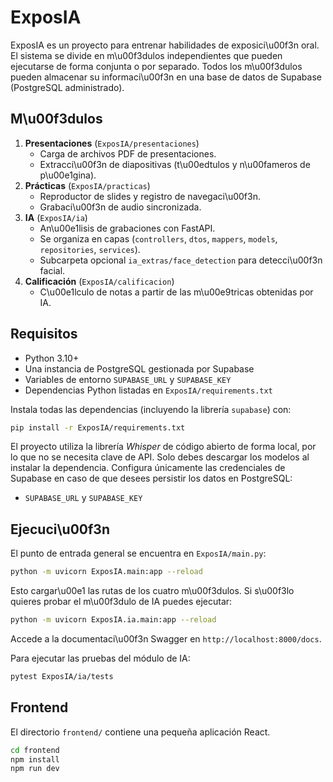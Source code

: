 # ExposIA

ExposIA es un proyecto para entrenar habilidades de exposici\u00f3n oral. El sistema se divide en m\u00f3dulos independientes que pueden ejecutarse de forma conjunta o por separado.
Todos los m\u00f3dulos pueden almacenar su informaci\u00f3n en una base de datos de Supabase (PostgreSQL administrado).

## M\u00f3dulos

1. **Presentaciones** (`ExposIA/presentaciones`)
   - Carga de archivos PDF de presentaciones.
   - Extracci\u00f3n de diapositivas (t\u00edtulos y n\u00fameros de p\u00e1gina).
2. **Prácticas** (`ExposIA/practicas`)
   - Reproductor de slides y registro de navegaci\u00f3n.
   - Grabaci\u00f3n de audio sincronizada.
3. **IA** (`ExposIA/ia`)
   - An\u00e1lisis de grabaciones con FastAPI.
   - Se organiza en capas (`controllers`, `dtos`, `mappers`, `models`, `repositories`, `services`).
   - Subcarpeta opcional `ia_extras/face_detection` para detecci\u00f3n facial.
4. **Calificación** (`ExposIA/calificacion`)
   - C\u00e1lculo de notas a partir de las m\u00e9tricas obtenidas por IA.

## Requisitos

- Python 3.10+
- Una instancia de PostgreSQL gestionada por Supabase
- Variables de entorno `SUPABASE_URL` y `SUPABASE_KEY`
- Dependencias Python listadas en `ExposIA/requirements.txt`

Instala todas las dependencias (incluyendo la librería `supabase`) con:

```bash
pip install -r ExposIA/requirements.txt
```

El proyecto utiliza la librería *Whisper* de código abierto de forma local, por
lo que no se necesita clave de API. Solo debes descargar los modelos al
instalar la dependencia. Configura únicamente las credenciales de Supabase en
caso de que desees persistir los datos en PostgreSQL:

- `SUPABASE_URL` y `SUPABASE_KEY`

## Ejecuci\u00f3n

El punto de entrada general se encuentra en `ExposIA/main.py`:

```bash
python -m uvicorn ExposIA.main:app --reload
```

Esto cargar\u00e1 las rutas de los cuatro m\u00f3dulos. Si s\u00f3lo quieres probar el m\u00f3dulo de IA puedes ejecutar:

```bash
python -m uvicorn ExposIA.ia.main:app --reload
```

Accede a la documentaci\u00f3n Swagger en `http://localhost:8000/docs`.

Para ejecutar las pruebas del módulo de IA:

```bash
pytest ExposIA/ia/tests
```

## Frontend

El directorio `frontend/` contiene una pequeña aplicación React.

```bash
cd frontend
npm install
npm run dev
```
